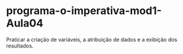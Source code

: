 # programa-o-imperativa-mod1-Aula04
Praticar a criação de variáveis, a atribuição de dados e a exibição dos resultados.
